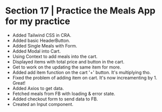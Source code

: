 # Section 17 | Practice the Meals App for my practice

* Added Tailwind CSS in CRA.
* Added basic HeaderButton.
* Added Single Meals with Form. 
* Added Modal into Cart.
* Using Context to add meals into the cart. 
* Displayed items with total price and button in the cart.
* Get to work on the updating the same item for more.
* Added add item function on the cart '+' button. It's multiplying tho.
* Fixed the problem of adding item on cart. It's now increamenting by 1. Great! 
* Added Axios to get data.
* Fetched meals from FB with loading & error state.
* Added checkout form to send data to FB.
* Created an Input component.
